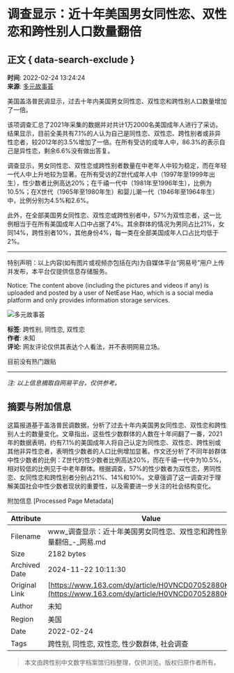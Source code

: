 # 调查显示：近十年美国男女同性恋、双性恋和跨性别人口数量翻倍

## 正文 { data-search-exclude }


**时间**: 2022-02-24 13:24:24  
**来源**: [多元故事荟](https://www.163.com/dy/media/T1411113117590.html)  

美国盖洛普民调显示，过去十年内美国男女同性恋、双性恋和跨性别人口数量增加了一倍。

该项调查汇总了2021年采集的数据并对共计1万2000名美国成年人进行了采访。结果显示，目前全美共有7.1%的人认为自己是同性恋、双性恋、跨性别者或非异性恋者，较2012年的3.5%增加了一倍。在所有受访的成年人中，86.3%的表示自己是异性恋，剩余6.6%没有做出答复。

调查显示，男女同性恋、双性恋或跨性别者数量在中老年人中较为稳定，而在年轻一代人中上升地较为显著。在所有受访的Z世代成年人中（1997年至1999年出生），性少数者比例高达20%；在千禧一代中（1981年至1996年生），比例为10.5%；在X世代（1965年至1980年生）和婴儿潮一代（1946年至1964年生）中，比例分别为4.5%和2.6%。

此外，在全部美国男女同性恋、双性恋或跨性别者中，57%为双性恋者，这一比例相当于在所有美国成年人口中占据了4%。其余群体的情况为男同占比21%，女同14%，跨性别者10%，其他身份4%，每一类在全部美国成年人口占比均低于2%。

---

特别声明：以上内容(如有图片或视频亦包括在内)为自媒体平台“网易号”用户上传并发布，本平台仅提供信息存储服务。

Notice: The content above (including the pictures and videos if any) is uploaded and posted by a user of NetEase Hao, which is a social media platform and only provides information storage services.

![多元故事荟](https://nimg.ws.126.net/?url=http://dingyue.ws.126.net/2024/0130/00a68ea2j00s822w3000fd0008w008wp.jpg&thumbnail=160y160&quality=80&type=jpg)

**标签**: 跨性别, 同性恋, 双性恋  
**作者**: 未知   
**评论**: 网友评论仅供其表达个人看法，并不表明网易立场。  
  
目前没有热门跟贴

---

_注: 以上信息摘取自网易平台，仅供参考。_

## 摘要与附加信息

<!-- tcd_abstract -->
这篇报道基于盖洛普民调数据，分析了过去十年内美国男女同性恋、双性恋和跨性别人士的数量变化。文章指出，这些性少数群体的人数在十年间翻了一番，2021年的数据表明，约有7.1%的美国成年人将自己认定为同性恋、双性恋、跨性别或其他非异性恋者，表明性少数者的人口比例增加显著。作文还分析了不同年龄群体中性少数者的比例：Z世代的性少数者比例高达20%，而在千禧一代中为10.5%，相对较低的比例见于中老年群体。根据调查，57%的性少数者为双性恋，男同性恋、女同性恋和跨性别者分别占21%、14%和10%。文章强调了这一调查对于理解美国社会中性少数者现状的重要性，以及需要进一步关注的社会结构变化。
<!-- tcd_abstract_end -->

附加信息 [Processed Page Metadata]

| Attribute       | Value                                  |
|-----------------|----------------------------------------|
| Filename        | www_调查显示：近十年美国男女同性恋、双性恋和跨性别人口数量翻倍_-_网易.md                             |
| Size            | 2182 bytes                           |
| Archived Date   | 2024-11-22 10:11:30                             |
| Original Link   | [https://www.163.com/dy/article/H0VNCD07052880KM.html](https://www.163.com/dy/article/H0VNCD07052880KM.html)                       |
| Author          | 未知                               |
| Region          | 美国                               |
| Date            | 2022-02-24                                 |
| Tags            | 跨性别, 同性恋, 双性恋, 性少数群体, 社会调查                                 |
>
> 本文由跨性别中文数字档案馆归档整理，仅供浏览。版权归原作者所有。
>
